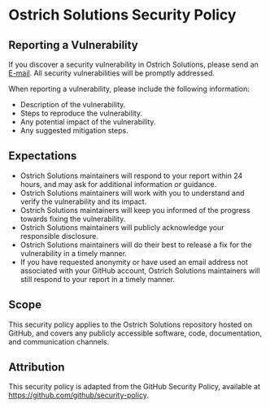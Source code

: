 # Ostrich Solutions Security Policy

## Reporting a Vulnerability

If you discover a security vulnerability in Ostrich Solutions, please send an [E-mail](mailto:mihir@thedatascienceguy.info?subject=Security%20Vulnerability). All security vulnerabilities will be promptly addressed.

When reporting a vulnerability, please include the following information:

- Description of the vulnerability.
- Steps to reproduce the vulnerability.
- Any potential impact of the vulnerability.
- Any suggested mitigation steps.

## Expectations

- Ostrich Solutions maintainers will respond to your report within 24 hours, and may ask for additional information or guidance.
- Ostrich Solutions maintainers will work with you to understand and verify the vulnerability and its impact.
- Ostrich Solutions maintainers will keep you informed of the progress towards fixing the vulnerability.
- Ostrich Solutions maintainers will publicly acknowledge your responsible disclosure.
- Ostrich Solutions maintainers will do their best to release a fix for the vulnerability in a timely manner.
- If you have requested anonymity or have used an email address not associated with your GitHub account, Ostrich Solutions maintainers will still respond to your report in a timely manner.

## Scope

This security policy applies to the Ostrich Solutions repository hosted on GitHub, and covers any publicly accessible software, code, documentation, and communication channels.

## Attribution

This security policy is adapted from the GitHub Security Policy, available at https://github.com/github/security-policy.
